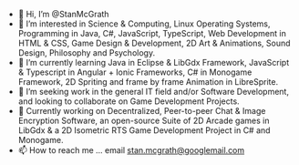 - 👋 Hi, I’m @StanMcGrath
- 👀 I’m interested in Science & Computing, Linux Operating Systems, Programming in Java, C#, JavaScript, TypeScript, Web Development in HTML & CSS, Game Design & Development, 2D Art & Animations, Sound Design, Philosophy and Psychology.
- 🌱 I’m currently learning Java in Eclipse & LibGdx Framework, JavaScript & Typescript in Angular + Ionic Frameworks, C# in Monogame Framework, 2D Spriting and frame by frame Animation in LibreSprite.
- 💞️ I’m seeking work in the general IT field and/or Software Development, and looking to collaborate on Game Development Projects.
- 💞️ Currently working on Decentralized, Peer-to-peer Chat & Image Encryption Software, an open-source Suite of 2D Arcade games in LibGdx & a 2D Isometric RTS Game Development Project in C# and Monogame.
- 📫 How to reach me ... email stan.mcgrath@googlemail.com

<!---
StanMcGrath/StanMcGrath is a ✨ special ✨ repository because its `README.md` (this file) appears on your GitHub profile.
You can click the Preview link to take a look at your changes.
--->
